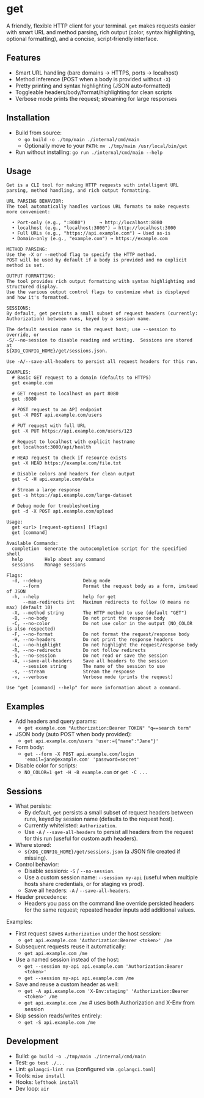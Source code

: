 # get

A friendly, flexible HTTP client for your terminal. `get` makes requests easier
with smart URL and method parsing, rich output (color, syntax highlighting,
optional formatting), and a concise, script‑friendly interface.

## Features

- Smart URL handling (bare domains → HTTPS, ports → localhost)
- Method inference (POST when a body is provided without `-X`)
- Pretty printing and syntax highlighting (JSON auto‑formatted)
- Toggleable headers/body/format/highlighting for clean scripts
- Verbose mode prints the request; streaming for large responses

## Installation

- Build from source:
  - `go build -o ./tmp/main ./internal/cmd/main`
  - Optionally move to your `PATH`: `mv ./tmp/main /usr/local/bin/get`
- Run without installing: `go run ./internal/cmd/main --help`

## Usage

```text
Get is a CLI tool for making HTTP requests with intelligent URL parsing, method handling, and rich output formatting.

URL PARSING BEHAVIOR:
The tool automatically handles various URL formats to make requests more convenient:

  • Port-only (e.g., ":8080")     → http://localhost:8080
  • localhost (e.g., "localhost:3000") → http://localhost:3000
  • Full URLs (e.g., "https://api.example.com") → Used as-is
  • Domain-only (e.g., "example.com") → https://example.com

METHOD PARSING:
Use the -X or --method flag to specify the HTTP method.
POST will be used by default if a body is provided and no explicit method is set.

OUTPUT FORMATTING:
The tool provides rich output formatting with syntax highlighting and structured display.
Use the various output control flags to customize what is displayed and how it's formatted.

SESSIONS:
By default, get persists a small subset of request headers (currently:
Authorization) between runs, keyed by a session name.

The default session name is the request host; use --session to override, or
-S/--no-session to disable reading and writing.  Sessions are stored at
${XDG_CONFIG_HOME}/get/sessions.json.

Use -A/--save-all-headers to persist all request headers for this run.

EXAMPLES:
  # Basic GET request to a domain (defaults to HTTPS)
  get example.com

  # GET request to localhost on port 8080
  get :8080

  # POST request to an API endpoint
  get -X POST api.example.com/users

  # PUT request with full URL
  get -X PUT https://api.example.com/users/123

  # Request to localhost with explicit hostname
  get localhost:3000/api/health

  # HEAD request to check if resource exists
  get -X HEAD https://example.com/file.txt

  # Disable colors and headers for clean output
  get -C -H api.example.com/data

  # Stream a large response
  get -s https://api.example.com/large-dataset

  # Debug mode for troubleshooting
  get -d -X POST api.example.com/upload

Usage:
  get <url> [request-options] [flags]
  get [command]

Available Commands:
  completion  Generate the autocompletion script for the specified shell
  help        Help about any command
  sessions    Manage sessions

Flags:
  -d, --debug               Debug mode
      --form                Format the request body as a form, instead of JSON
  -h, --help                help for get
      --max-redirects int   Maximum redirects to follow (0 means no max) (default 10)
  -X, --method string       The HTTP method to use (default "GET")
  -B, --no-body             Do not print the response body
  -C, --no-color            Do not use color in the output (NO_COLOR is also respected)
  -F, --no-format           Do not format the request/response body
  -H, --no-headers          Do not print the response headers
  -L, --no-highlight        Do not highlight the request/response body
  -R, --no-redirects        Do not follow redirects
  -S, --no-session          Do not read or save the session
  -A, --save-all-headers    Save all headers to the session
      --session string      The name of the session to use
  -s, --stream              Stream the response
  -v, --verbose             Verbose mode (prints the request)

Use "get [command] --help" for more information about a command.
```

## Examples

- Add headers and query params:
  - `get example.com "Authorization:Bearer TOKEN" "q==search term"`
- JSON body (auto POST when body provided):
  - `get api.example.com/users 'user:={"name":"Jane"}'`
- Form body:
  - `get --form -X POST api.example.com/login 'email=jane@example.com' 'password=secret'`
- Disable color for scripts:
  - `NO_COLOR=1 get -H -B example.com` or `get -C ...`

## Sessions

- What persists:
  - By default, `get` persists a small subset of request headers between runs, keyed by session name (defaults to the request host).
  - Currently whitelisted: `Authorization`.
  - Use `-A` / `--save-all-headers` to persist all headers from the request for this run (useful for custom auth headers).
- Where stored:
  - `${XDG_CONFIG_HOME}/get/sessions.json` (a JSON file created if missing).
- Control behavior:
  - Disable sessions: `-S` / `--no-session`.
  - Use a custom session name: `--session my-api` (useful when multiple hosts share credentials, or for staging vs prod).
  - Save all headers: `-A` / `--save-all-headers`.
- Header precedence:
  - Headers you pass on the command line override persisted headers for the same request; repeated header inputs add additional values.

Examples:

- First request saves `Authorization` under the host session:
  - `get api.example.com 'Authorization:Bearer <token>' /me`
- Subsequent requests reuse it automatically:
  - `get api.example.com /me`
- Use a named session instead of the host:
  - `get --session my-api api.example.com 'Authorization:Bearer <token>'`
  - `get --session my-api api.example.com /me`
- Save and reuse a custom header as well:
  - `get -A api.example.com 'X-Env:staging' 'Authorization:Bearer <token>' /me`
  - `get api.example.com /me` # uses both Authorization and X-Env from session
- Skip session reads/writes entirely:
  - `get -S api.example.com /me`

## Development

- Build: `go build -o ./tmp/main ./internal/cmd/main`
- Test: `go test ./...`
- Lint: `golangci-lint run` (configured via `.golangci.toml`)
- Tools: `mise install`
- Hooks: `lefthook install`
- Dev loop: `air`
